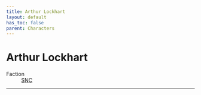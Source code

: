 ```yaml
---
title: Arthur Lockhart
layout: default
has_toc: false
parent: Characters
---
```


# Arthur Lockhart
<dl>
    <dt>Faction</dt><dd><a href="../factions/snc.html">SNC</a></dd>
    <!-- <dt>Born</dt><dd>///</dd> -->
    <!-- <dt>Died</dt><dd>///<dd> -->
</dl>

----

